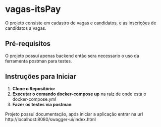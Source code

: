 # vagas-itsPay

O projeto consiste em cadastro de vagas e candidatos, e as inscrições de candidatos a vagas.

## Pré-requisitos

O projeto possui apenas backend então sera necessario o uso da ferramenta postman para testes.

## Instruções para Iniciar

1. **Clone o Repositório:**
2. **Executar o comando docker-compose up** na raiz de onde esta o docker-compose.yml
3. **Fazer os testes via postman**

Projeto possui documentação, após iniciar a aplicação entrar na url http://localhost:8080/swagger-ui/index.html
